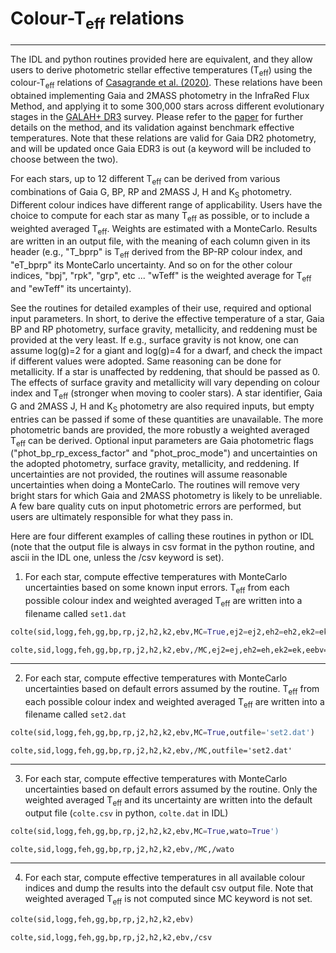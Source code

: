 # Colour-T<sub>eff</sub> relations
-------------------------------------------------------
The IDL and python routines provided here are equivalent, and they allow users to derive photometric stellar effective temperatures (T<sub>eff</sub>) using the colour-T<sub>eff</sub> relations of [Casagrande et al. (2020)](https://arxiv.org/abs/2011.02517). These relations have been obtained implementing Gaia and 2MASS photometry in the InfraRed Flux Method, and applying it to some 300,000 stars across different evolutionary stages in the [GALAH+ DR3](https://docs.datacentral.org.au/galah/dr3/overview/) survey. Please refer to the [paper](https://arxiv.org/abs/2011.02517) for further details on the method, and its validation against benchmark effective temperatures. Note that these relations are valid for Gaia DR2 photometry, and will be updated once Gaia EDR3 is out (a keyword will be included to choose between the two).

For each stars, up to 12 different T<sub>eff</sub> can be derived from various combinations of Gaia G, BP, RP and 2MASS J, H and K<sub>S</sub> photometry. Different colour indices have different range of applicability. Users have the choice to compute for each star as many T<sub>eff</sub> as possible, or to include a weighted averaged T<sub>eff</sub>. Weights are estimated with a MonteCarlo. Results are written in an output file, with the meaning of each column given in its header (e.g., "T_bprp" is T<sub>eff</sub> derived from the BP-RP colour index, and "eT_bprp" its MonteCarlo uncertainty. And so on for the other colour indices, "bpj", "rpk", "grp", etc ... "wTeff" is the weighted average for T<sub>eff</sub> and "ewTeff" its uncertainty).

See the routines for detailed examples of their use, required and optional input parameters. In short, to derive the effective temperature of a star, Gaia BP and RP photometry, surface gravity, metallicity, and reddening must be provided at the very least. If e.g., surface gravity is not know, one can assume log(g)=2 for a giant and log(g)=4 for a dwarf, and check the impact if different values were adopted. Same reasoning can be done for metallicity. If a star is unaffected by reddening, that should be passed as 0. The effects of surface gravity and metallicity will vary depending on colour index and T<sub>eff</sub> (stronger when moving to cooler stars). A star identifier, Gaia G and 2MASS J, H and K<sub>S</sub> photometry are also required inputs, but empty entries can be passed if some of these quantities are unavailable. The more photometric bands are provided, the more robustly a weighted averaged T<sub>eff</sub> can be derived. Optional input parameters are Gaia photometric flags ("phot_bp_rp_excess_factor" and "phot_proc_mode") and uncertainties on the adopted photometry, surface gravity, metallicity, and reddening. If uncertainties are not provided, the routines will assume reasonable uncertainties when doing a MonteCarlo. The routines will remove very bright stars for which Gaia and 2MASS photometry is likely to be unreliable. A few bare quality cuts on input photometric errors are performed, but users are ultimately responsible for what they pass in. 

Here are four different examples of calling these routines in python or IDL (note that the output file is always in csv format in the python routine, and ascii in the IDL one, unless the /csv keyword is set).

1. For each star, compute effective temperatures with MonteCarlo uncertainties based on some known input errors. T<sub>eff</sub> from each possible colour index and weighted averaged T<sub>eff</sub> are written into a filename called ``set1.dat``
```python
colte(sid,logg,feh,gg,bp,rp,j2,h2,k2,ebv,MC=True,ej2=ej2,eh2=eh2,ek2=ek2,eebv=ered,elogg=elogg,efeh=efeh,outfile='set1.dat')
```
```IDL
colte,sid,logg,feh,gg,bp,rp,j2,h2,k2,ebv,/MC,ej2=ej,eh2=eh,ek2=ek,eebv=ered,elogg=elogg,efeh=efeh,outfile='set1.dat'
```
-------------------------------------------------------
2. For each star, compute effective temperatures with MonteCarlo uncertainties based on default errors assumed by the routine. T<sub>eff</sub> from each possible colour index and weighted averaged T<sub>eff</sub> are written into a filename called ``set2.dat``
```python
colte(sid,logg,feh,gg,bp,rp,j2,h2,k2,ebv,MC=True,outfile='set2.dat')
```
```IDL
colte,sid,logg,feh,gg,bp,rp,j2,h2,k2,ebv,/MC,outfile='set2.dat'
```
-------------------------------------------------------
3. For each star, compute effective temperatures with MonteCarlo uncertainties based on default errors assumed by the routine. Only the weighted averaged T<sub>eff</sub> and its uncertainty are written into the default output file (``colte.csv`` in python, ``colte.dat`` in IDL)
```python
colte(sid,logg,feh,gg,bp,rp,j2,h2,k2,ebv,MC=True,wato=True')
```
```IDL
colte,sid,logg,feh,gg,bp,rp,j2,h2,k2,ebv,/MC,/wato
```
-------------------------------------------------------
4. For each star, compute effective temperatures in all available colour indices and dump the results into the default csv output file. Note that weighted averaged T<sub>eff</sub> is not computed since MC keyword is not set. 
```python
colte(sid,logg,feh,gg,bp,rp,j2,h2,k2,ebv)
```
```IDL
colte,sid,logg,feh,gg,bp,rp,j2,h2,k2,ebv,/csv
```

